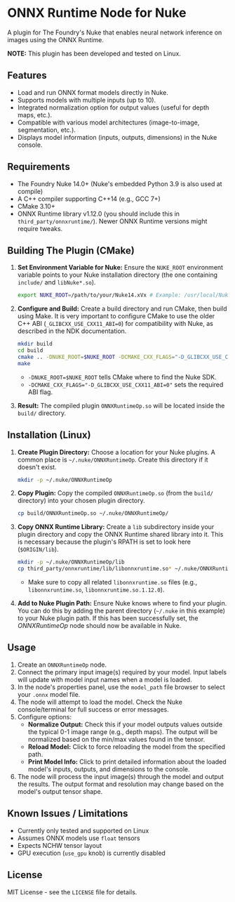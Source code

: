 # ONNX Runtime Node for Nuke

A plugin for The Foundry's Nuke that enables neural network inference on images using the ONNX Runtime.

**NOTE:** This plugin has been developed and tested on Linux.

## Features

- Load and run ONNX format models directly in Nuke.
- Supports models with multiple inputs (up to 10).
- Integrated normalization option for output values (useful for depth maps, etc.).
- Compatible with various model architectures (image-to-image, segmentation, etc.).
- Displays model information (inputs, outputs, dimensions) in the Nuke console.

## Requirements

- The Foundry Nuke 14.0+ (Nuke's embedded Python 3.9 is also used at compile)
- A C++ compiler supporting C++14 (e.g., GCC 7+)
- CMake 3.10+
- ONNX Runtime library v1.12.0 (you should include this in `third_party/onnxruntime/`). Newer ONNX Runtime versions might require tweaks.

## Building The Plugin (CMake)

1.  **Set Environment Variable for Nuke:**
    Ensure the `NUKE_ROOT` environment variable points to your Nuke installation directory (the one containing `include/` and `libNuke*.so`).
    ```bash
    export NUKE_ROOT=/path/to/your/Nuke14.xVx # Example: /usr/local/Nuke14.1v2
    ```

2.  **Configure and Build:**
    Create a build directory and run CMake, then build using Make. It is very important to configure CMake to use the older C++ ABI (`_GLIBCXX_USE_CXX11_ABI=0`) for compatibility with Nuke, as described in the NDK documentation.

    ```bash
    mkdir build
    cd build
    cmake .. -DNUKE_ROOT=$NUKE_ROOT -DCMAKE_CXX_FLAGS="-D_GLIBCXX_USE_CXX11_ABI=0"
    make
    ```
    *    `-DNUKE_ROOT=$NUKE_ROOT` tells CMake where to find the Nuke SDK.
    *    `-DCMAKE_CXX_FLAGS="-D_GLIBCXX_USE_CXX11_ABI=0"` sets the required ABI flag.

3.  **Result:**
    The compiled plugin `ONNXRuntimeOp.so` will be located inside the `build/` directory.

## Installation (Linux)

1.  **Create Plugin Directory:** Choose a location for your Nuke plugins. A common place is `~/.nuke/ONNXRuntimeOp`. Create this directory if it doesn't exist.
    ```bash
    mkdir -p ~/.nuke/ONNXRuntimeOp
    ```

2.  **Copy Plugin:** Copy the compiled `ONNXRuntimeOp.so` (from the `build/` directory) into your chosen plugin directory.
    ```bash
    cp build/ONNXRuntimeOp.so ~/.nuke/ONNXRuntimeOp/
    ```

3.  **Copy ONNX Runtime Library:** Create a `lib` subdirectory inside your plugin directory and copy the ONNX Runtime shared library into it. This is necessary because the plugin's RPATH is set to look here (`$ORIGIN/lib`).
    ```bash
    mkdir -p ~/.nuke/ONNXRuntimeOp/lib
    cp third_party/onnxruntime/lib/libonnxruntime.so* ~/.nuke/ONNXRuntimeOp/lib/
    ```
    *   Make sure to copy all related `libonnxruntime.so` files (e.g., `libonnxruntime.so`, `libonnxruntime.so.1.12.0`).

4.  **Add to Nuke Plugin Path:** Ensure Nuke knows where to find your plugin. You can do this by adding the parent directory (`~/.nuke` in this example) to your Nuke plugin path. If this has been successfully set, the _ONNXRuntimeOp_ node should now be available in Nuke.

## Usage

1.  Create an `ONNXRuntimeOp` node.
2.  Connect the primary input image(s) required by your model. Input labels will update with model input names when a model is loaded.
3.  In the node's properties panel, use the `model_path` file browser to select your `.onnx` model file.
4.  The node will attempt to load the model. Check the Nuke console/terminal for full success or error messages.
5.  Configure options:
    *   **Normalize Output:** Check this if your model outputs values outside the typical 0-1 image range (e.g., depth maps). The output will be normalized based on the min/max values found in the tensor.
    *   **Reload Model:** Click to force reloading the model from the specified path.
    *   **Print Model Info:** Click to print detailed information about the loaded model's inputs, outputs, and dimensions to the console.
6.  The node will process the input image(s) through the model and output the results. The output format and resolution may change based on the model's output tensor shape.

## Known Issues / Limitations

*   Currently only tested and supported on Linux
*   Assumes ONNX models use `float` tensors
*   Expects NCHW tensor layout
*   GPU execution (`use_gpu` knob) is currently disabled

## License

MIT License - see the `LICENSE` file for details.